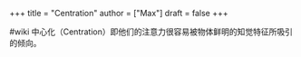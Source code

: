 +++
title = "Centration"
author = ["Max"]
draft = false
+++

\#wiki
中心化（Centration）即他们的注意力很容易被物体鲜明的知觉特征所吸引的倾向。
